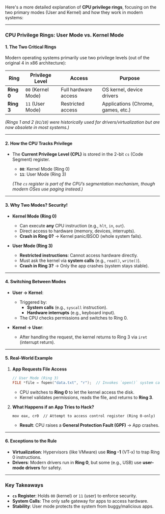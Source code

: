 Here's a more detailed explanation of **CPU privilege rings**, focusing on the two primary modes (User and Kernel) and how they work in modern systems:

---

### **CPU Privilege Rings: User Mode vs. Kernel Mode**

#### **1. The Two Critical Rings**
Modern operating systems primarily use two privilege levels (out of the original 4 in x86 architecture):

| **Ring**       | **Privilege Level** | **Access**                          | **Purpose**                          |
|----------------|---------------------|-------------------------------------|--------------------------------------|
| **Ring 0**     | `00` (Kernel Mode)  | Full hardware access                | OS kernel, device drivers            |
| **Ring 3**     | `11` (User Mode)    | Restricted access                   | Applications (Chrome, games, etc.)   |

*(Rings 1 and 2 (`01`/`10`) were historically used for drivers/virtualization but are now obsolete in most systems.)*

---

#### **2. How the CPU Tracks Privilege**
- The **Current Privilege Level (CPL)** is stored in the 2-bit `cs` (Code Segment) register.  
  - **`00`**: Kernel Mode (Ring 0)  
  - **`11`**: User Mode (Ring 3)  

  *(The `cs` register is part of the CPU’s segmentation mechanism, though modern OSes use paging instead.)*

---

#### **3. Why Two Modes? Security!**
- **Kernel Mode (Ring 0)**  
  - Can execute **any** CPU instruction (e.g., `hlt`, `in`, `out`).  
  - Direct access to hardware (memory, devices, interrupts).  
  - **Crash in Ring 0?** → Kernel panic/BSOD (whole system fails).  

- **User Mode (Ring 3)**  
  - **Restricted instructions**: Cannot access hardware directly.  
  - Must ask the kernel via **system calls** (e.g., `read()`, `write()`).  
  - **Crash in Ring 3?** → Only the app crashes (system stays stable).  

---

#### **4. Switching Between Modes**
- **User → Kernel**:  
  - Triggered by:  
    - **System calls** (e.g., `syscall` instruction).  
    - **Hardware interrupts** (e.g., keyboard input).  
  - The CPU checks permissions and switches to Ring 0.  

- **Kernel → User**:  
  - After handling the request, the kernel returns to Ring 3 via `iret` (interrupt return).  

---

#### **5. Real-World Example**
1. **App Requests File Access**  
   ```c
   // User Mode (Ring 3)
   FILE *file = fopen("data.txt", "r");  // Invokes `open()` system call
   ```
   - CPU switches to **Ring 0** to let the kernel access the disk.  
   - Kernel validates permissions, reads the file, and returns to **Ring 3**.  

2. **What Happens if an App Tries to Hack?**  
   ```assembly
   mov eax, cr0  // Attempt to access control register (Ring 0-only)
   ```
   - **Result**: CPU raises a **General Protection Fault (GPF)** → App crashes.  

---

#### **6. Exceptions to the Rule**
- **Virtualization**: Hypervisors (like VMware) use **Ring -1** (VT-x) to trap Ring 0 instructions.  
- **Drivers**: Modern drivers run in **Ring 0**, but some (e.g., USB) use **user-mode drivers** for safety.  

---

### **Key Takeaways**
- **`cs` Register**: Holds `00` (kernel) or `11` (user) to enforce security.  
- **System Calls**: The only safe gateway for apps to access hardware.  
- **Stability**: User mode protects the system from buggy/malicious apps.  
